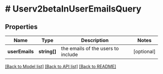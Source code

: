 # # Userv2betaInUserEmailsQuery

## Properties

Name | Type | Description | Notes
------------ | ------------- | ------------- | -------------
**userEmails** | **string[]** | the emails of the users to include | [optional]

[[Back to Model list]](../../README.md#models) [[Back to API list]](../../README.md#endpoints) [[Back to README]](../../README.md)
